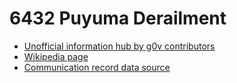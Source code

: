 # 6432 Puyuma Derailment

- [Unofficial information hub by g0v contributors](https://hackmd.io/c/PuyumaCrash-tw/)
- [Wikipedia page](https://zh.wikipedia.org/wiki/2018年宜蘭普悠瑪列車出軌事故)
- [Communication record data source](https://tw.news.appledaily.com/life/realtime/20181025/1453841/)
